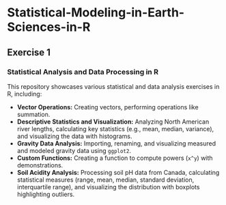 # Statistical-Modeling-in-Earth-Sciences-in-R
## Exercise 1
### Statistical Analysis and Data Processing in R

This repository showcases various statistical and data analysis exercises in R, including:

- **Vector Operations:** Creating vectors, performing operations like summation.
- **Descriptive Statistics and Visualization:** Analyzing North American river lengths, calculating key statistics (e.g., mean, median, variance), and visualizing the data with histograms.
- **Gravity Data Analysis:** Importing, renaming, and visualizing measured and modeled gravity data using `ggplot2`.
- **Custom Functions:** Creating a function to compute powers (`x^y`) with demonstrations.
- **Soil Acidity Analysis:** Processing soil pH data from Canada, calculating statistical measures (range, mean, median, standard deviation, interquartile range), and visualizing the distribution with boxplots highlighting outliers.
